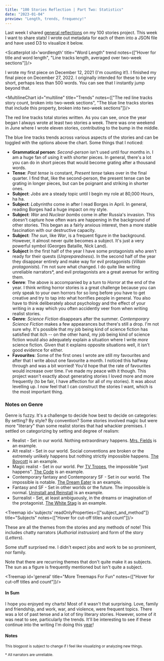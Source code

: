```yaml
---
title: "100 Stories Reflection | Part Two: Statistics"
date: "2023-01-04"
preview: "Length, trends, frequency!"
---
```


<script>
	import Scatterplot from "$lib/components/Scatterplot.svelte";
	import MultilineChart from "$lib/components/MultilineChart.svelte";
	import Treemap from "$lib/components/Treemap.svelte";
</script>

Last week I shared [general reflections](/blog/100storiesreflection) on my 100 stories project. This week I want to share stats! I wrote out metadata for each of them into a JSON file and have used D3 to visualize it below.

<Scatterplot id='wordlength' title="Word Length" trend notes={["Hover for title and word length", "Line tracks length, averaged over two-week sections"]}/>

I wrote my first piece on December 12, 2021 (I'm counting it!). I finished my final piece on December 27, 2022. I originally intended for these to be very short, perhaps less than 500 words. You can see that I instantly jump beyond that.

<MultilineChart id="multiline" title="Trends" notes={["The red line tracks story count, broken into two-week sections", "The blue line tracks stories that include this property, broken into two-week sections"]}/>

The red line tracks total stories written. As you can see, once the year began I always wrote at least two stories a week. There was one weekend in June where I wrote eleven stories, contributing to the bump in the middle.

The blue line tracks trends across various aspects of the stories and can be toggled with the options above the chart. Some things that I noticed:

- **Grammatical person**: _Second-person_ isn't used until four months in. I am a huge fan of using it with shorter pieces. In general, there's a lot you can do in short pieces that would become grating after a thousand words.
- **Tense**: _Past tense_ is constant, _Present tense_ takes over in the final quarter. I find that, like the second-person, the present tense can be grating in longer pieces, but can be poignant and striking in shorter ones.
- **Subject**: _Jobs_ are a steady topic until I begin my role at 80,000 Hours, ha ha.
- **Subject**: _Labyrinths_ come in after I read Borges in April. In general, reading Borges had a huge impact on my style.
- **Subject**: _War_ and _Nuclear bombs_ come in after Russia's invasion. This doesn't capture how often wars are happening in the background of other stories. This began as a fairly anxious interest, then a more stable fascination with our destructive capacity.
- **Subject**: _The sun_, like _War_, is a frequent figure in the background. However, it almost never quite becomes a subject. It's just a very powerful symbol (Georges Bataille, Nick Land).
- **Subject** In the first half of the year I have some protagonists who aren't ready for their quests (_Unpreparedness_). In the second half of the year they disappear entirely and make way for evil protagonists (_Villain protagonists_). I'm not sure what changed. I do quite like writing unreliable narrators\*, and evil protagonists are a great avenue for writing them.
- **Genre**: The above is accompanied by a turn to _Horror_ at the end of the year. I think writing horror stories is a great challenge because you can only speak to your own horrors for so long before you have to get creative and try to tap into what horrifies people in general. You also have to think deliberately about psychology and the effect of your writing in a way which you often accidently veer from when writing realist stories.
- **Genre**: _Science Fiction_ disappears after the summer. _Contemporary Science Fiction_ makes a few appearances but there's still a drop. I'm not sure why. It's possible that my job being kind of science fiction has satisfied that itch -- on the other hand, my job being kind of science fiction would also adequately explain a situation where I write _more_ science fiction. Given that it explains opposite situations well, it isn't good evidence for either.
- **Favourites**: Some of the first ones I wrote are still my favourites and after that I write about one favourite a month. I noticed this halfway through and was a bit worried! You'd hope that the rate of favourites would increase over time. I've made my peace with it though. This project wasn't exactly about generating stories I loved more and more frequently (to be fair, I have affection for all of my stories). It was about levelling up. I now feel that I can construct the stories I want, which is the most important thing.

### Notes on Genre

Genre is fuzzy. It's a challenge to decide how best to decide on categories: By setting? By style? By convention? Some stories involved magic but were more "literary" than some realist stories that had whackier premises. I settled on categorizing by setting and degree of realism:

- Realist - Set in our world. Nothing extraordinary happens. [Mrs. Fields](/blog/mrsfields) is an example.
- Alt realist - Set in our world. Social conventions are broken or the extremely unlikely happens but nothing strictly impossible happens. [The Boycott](/blog/boycott) is an example.
- Magic realist - Set in our world. Per [TV Tropes](https://tvtropes.org/pmwiki/pmwiki.php/Main/MagicRealism), the impossible "just happens". [The Code](https://themetaworker.com/2022/08/15/three-microfictions-by-conor-barnes/) is an example.
- Contemporary fantasy and Contemporary SF - Set in our world. The impossible is notable. [The Dream Eater](https://thechambermagazine.com/2022/10/07/three-works-of-flash-fiction-by-conor-barnes-the-dream-eater-the-duel-and-void/) is an example.
- Fantasy and SF - Set in other worlds or the future. The impossible is normal. [Uninstall and Reinstall](https://flashboulevard.wordpress.com/2022/12/31/conor-barnes-all-the-digital-humans-are-kind-of-buggy/) is an example.
- Surrealist - Set, at least ambiguously, in the dreams or imagination of the protagonist. [The White Stag](/blog/whitestag) is an example.

<Treemap id='subjects' readOnlyProperties={["subject_and_method"]} title="Subjects" notes={["Hover for cut-off titles and count"]}/>

These are all the themes from the stories and any methods of note! This includes chatty narrators (_Authorial instrusion_) and form of the story (_Letters_).

Some stuff surprised me. I didn't expect jobs and work to be so prominent, nor family.

Note that there are recurring themes that don't quite make it as subjects. The sun as a figure is frequently mentioned but isn't quite a subject.

<Treemap id='general' title="More Treemaps For Fun" notes={["Hover for cut-off titles and count"]}/>

#### In Sum

I hope you enjoyed my charts! Most of it wasn't that surprising. Love, family and friendship, and work, war, and violence, were frequent topics. There was a lot of past tense and a lot of tiny literary stories. However, some of it was neat to see, particularly the trends. It'll be interesting to see if these continue into the writing I'm doing this [year](/blog/2023resolutions)!

<div style="height: 24px;"/>

#### Notes

<small style="display: block">This blogpost is subject to change if I feel like visualizing or analyzing new things.

\* All narrators are unreliable.
</small>
